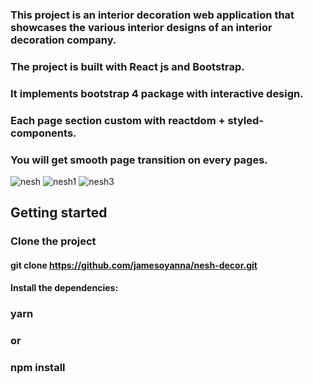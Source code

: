### This project is an interior decoration web application that showcases the various interior designs of an interior decoration company. 
### The project is built with React js and Bootstrap.
### It implements bootstrap 4 package with interactive design. 
### Each page section custom with reactdom + styled-components. 
### You will get smooth page transition on every pages.

![nesh](https://user-images.githubusercontent.com/26815113/108005540-47f96a80-6ff9-11eb-8c9a-ff2a3507c13e.PNG)
![nesh1](https://user-images.githubusercontent.com/26815113/108005543-4a5bc480-6ff9-11eb-9da8-d14a6d8abdcc.PNG)
![nesh3](https://user-images.githubusercontent.com/26815113/108005548-4def4b80-6ff9-11eb-9c7f-aae82a1b8e1c.PNG)

## Getting started

### Clone the project

#### git clone https://github.com/jamesoyanna/nesh-decor.git

#### Install the dependencies:

 ### yarn

### or

### npm install
